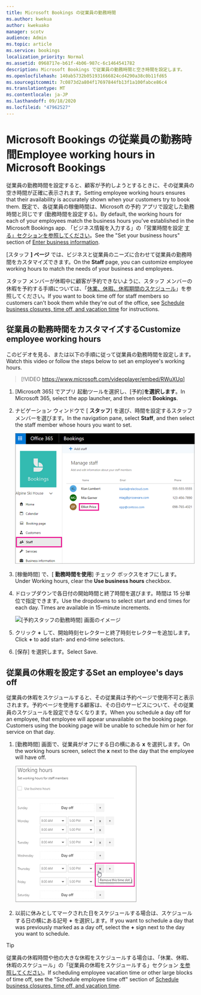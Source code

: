 ```yaml
---
title: Microsoft Bookings の従業員の勤務時間
ms.author: kwekua
author: kwekuako
manager: scotv
audience: Admin
ms.topic: article
ms.service: bookings
localization_priority: Normal
ms.assetid: 0968717e-b61f-4b06-987c-6c1464541782
description: Microsoft Bookings で従業員の勤務時間と空き時間を設定します。
ms.openlocfilehash: 140ab5732b051931666824cd4290a38c0b11fd65
ms.sourcegitcommit: 7c0873d2a804f17697844fb13f1a100fabce86c4
ms.translationtype: MT
ms.contentlocale: ja-JP
ms.lasthandoff: 09/18/2020
ms.locfileid: "47962527"
---
```

# <a name="employee-working-hours-in-microsoft-bookings"></a><span data-ttu-id="3ca58-103">Microsoft Bookings の従業員の勤務時間</span><span class="sxs-lookup"><span data-stu-id="3ca58-103">Employee working hours in Microsoft Bookings</span></span>

<span data-ttu-id="3ca58-104">従業員の勤務時間を設定すると、顧客が予約しようとするときに、その従業員の空き時間が正確に表示されます。</span><span class="sxs-lookup"><span data-stu-id="3ca58-104">Setting employee working hours ensures that their availability is accurately shown when your customers try to book them.</span></span> <span data-ttu-id="3ca58-105">既定で、各従業員の稼働時間は、Microsoft の予約 アプリで設定した勤務時間と同じです (勤務時間を設定する)。</span><span class="sxs-lookup"><span data-stu-id="3ca58-105">By default, the working hours for each of your employees match the business hours you've established in the Microsoft Bookings app.</span></span> <span data-ttu-id="3ca58-106">「ビジネス情報を入力する」の「営業時間を設定 [する」セクションを参照してください](enter-business-information.md#set-your-business-hours)。</span><span class="sxs-lookup"><span data-stu-id="3ca58-106">See the "Set your business hours" section of [Enter business information](enter-business-information.md#set-your-business-hours).</span></span>

<span data-ttu-id="3ca58-107">[スタッフ **] ページ** では、ビジネスと従業員のニーズに合わせて従業員の勤務時間をカスタマイズできます。</span><span class="sxs-lookup"><span data-stu-id="3ca58-107">On the **Staff** page, you can customize employee working hours to match the needs of your business and employees.</span></span>

<span data-ttu-id="3ca58-108">スタッフ メンバーが休暇中に顧客が予約できないように、スタッフ メンバーの休暇を予約する手順については、「[休業、休暇、休暇期間のスケジュール](schedule-closures-time-off-vacation.md)」を参照してください。</span><span class="sxs-lookup"><span data-stu-id="3ca58-108">If you want to book time off for staff members so customers can't book them while they're out of the office, see [Schedule business closures, time off, and vacation time](schedule-closures-time-off-vacation.md) for instructions.</span></span>

## <a name="customize-employee-working-hours"></a><span data-ttu-id="3ca58-109">従業員の勤務時間をカスタマイズする</span><span class="sxs-lookup"><span data-stu-id="3ca58-109">Customize employee working hours</span></span>

<span data-ttu-id="3ca58-110">このビデオを見る、または以下の手順に従って従業員の勤務時間を設定します。</span><span class="sxs-lookup"><span data-stu-id="3ca58-110">Watch this video or follow the steps below to set an employee's working hours.</span></span>

> [!VIDEO https://www.microsoft.com/videoplayer/embed/RWuXUq]

1. <span data-ttu-id="3ca58-111">[Microsoft 365] でアプリ 起動ツールを選択し、[予約]**を選択します**。</span><span class="sxs-lookup"><span data-stu-id="3ca58-111">In Microsoft 365, select the app launcher, and then select **Bookings**.</span></span>

1. <span data-ttu-id="3ca58-112">ナビゲーション ウィンドウで [ **スタッフ**] を選び、時間を設定するスタッフ メンバーを選びます。</span><span class="sxs-lookup"><span data-stu-id="3ca58-112">In the navigation pane, select **Staff**, and then select the staff member whose hours you want to set.</span></span>

   ![名前が強調表示された予約スタッフ画面のイメージ](../media/bookings-staff-name-highlight.png)

1. <span data-ttu-id="3ca58-114">[稼働時間] で、[ **勤務時間を使用**] チェック ボックスをオフにします。</span><span class="sxs-lookup"><span data-stu-id="3ca58-114">Under Working hours, clear the **Use business hours** checkbox.</span></span>

1. <span data-ttu-id="3ca58-p102">ドロップダウンで各日付の開始時間と終了時間を選びます。時間は 15 分単位で指定できます。</span><span class="sxs-lookup"><span data-stu-id="3ca58-p102">Use the dropdowns to select start and end times for each day. Times are available in 15-minute increments.</span></span>

   ![[予約スタッフの勤務時間] 画面のイメージ](../media/bookings-staff-hours.png)

1. <span data-ttu-id="3ca58-118">クリック **+** して、開始時刻セレクターと終了時刻セレクターを追加します。</span><span class="sxs-lookup"><span data-stu-id="3ca58-118">Click **+** to add start- and end-time selectors.</span></span>

1. <span data-ttu-id="3ca58-119">[保存] を選択します。</span><span class="sxs-lookup"><span data-stu-id="3ca58-119">Select Save.</span></span>

## <a name="set-an-employees-days-off"></a><span data-ttu-id="3ca58-120">従業員の休暇を設定する</span><span class="sxs-lookup"><span data-stu-id="3ca58-120">Set an employee's days off</span></span>

<span data-ttu-id="3ca58-p103">従業員の休暇をスケジュールすると、その従業員は予約ページで使用不可と表示されます。予約ページを使用する顧客は、その日のサービスについて、その従業員のスケジュールを設定できなくなります。</span><span class="sxs-lookup"><span data-stu-id="3ca58-p103">When you schedule a day off for an employee, that employee will appear unavailable on the booking page. Customers using the booking page will be unable to schedule him or her for service on that day.</span></span>

1. <span data-ttu-id="3ca58-123">[勤務時間] 画面で、従業員がオフにする日の横にある **x** を選択します。</span><span class="sxs-lookup"><span data-stu-id="3ca58-123">On the working hours screen, select the **x** next to the day that the employee will have off.</span></span>

   ![x ボタンの上にマウスを移動した [予約スタッフの勤務時間] 画面のイメージ](../media/bookings-staff-time-off.png)

1. <span data-ttu-id="3ca58-125">以前に休みとしてマークされた日をスケジュールする場合は、スケジュールする日の横にある記号 **+** を選択します。</span><span class="sxs-lookup"><span data-stu-id="3ca58-125">If you want to schedule a day that was previously marked as a day off, select the **+** sign next to the day you want to schedule.</span></span>

> [!TIP]
> <span data-ttu-id="3ca58-126">従業員の休暇時間や他の大きな休暇をスケジュールする場合は、「休業、休暇、休暇のスケジュール」の「従業員の休暇をスケジュールする」セクション [を参照してください](schedule-closures-time-off-vacation.md#schedule-employee-time-off)。</span><span class="sxs-lookup"><span data-stu-id="3ca58-126">If scheduling employee vacation time or other large blocks of time off, see the "Schedule employee time off" section of [Schedule business closures, time off, and vacation time](schedule-closures-time-off-vacation.md#schedule-employee-time-off).</span></span>

